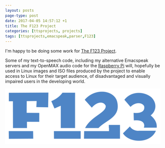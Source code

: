 ```yaml
---
layout: posts
page-type: post
date: 2017-04-05 14:57:12 +1
title: The F123 Project
categories: [ttsprojects, projects]
tags: [ttsprojects,emacspeak,parser,F123]
---
```


I'm happy to be doing some work for [The F123 Project][f123].

Some of my text-to-speech code, including my alternative Emacspeak servers and my OpenMAX audio 
code for the [Raspberry Pi][rpi] will, hopefully be used in Linux images and ISO files produced by 
the project to enable access to Linux for their target audience, of disadvantaged and visually 
impaired users in the developing world.

![F123 Project Logo][logo]

[rpi]: https://www.raspberrypi.org/
[f123]: https://f123.org/en/
[logo]: /images/f123logo.jpg

